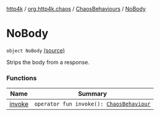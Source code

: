 [http4k](../../../index.md) / [org.http4k.chaos](../../index.md) / [ChaosBehaviours](../index.md) / [NoBody](./index.md)

# NoBody

`object NoBody` [(source)](https://github.com/http4k/http4k/blob/master/http4k-testing-chaos/src/main/kotlin/org/http4k/chaos/ChaosBehaviours.kt#L79)

Strips the body from a response.

### Functions

| Name | Summary |
|---|---|
| [invoke](invoke.md) | `operator fun invoke(): `[`ChaosBehaviour`](../../-chaos-behaviour.md) |
